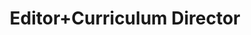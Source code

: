 ---
name: "Michael Lan"
group: "dev board"
title: "Editor+Curriculum Director"
graduating_year: 2026
img: "mlan.png"
github: "mizlan"
email: "michaellan@g.ucla.edu"
pronouns: "he/him"
---